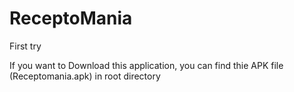 # ReceptoMania
First try


If you want to Download this application, you can find thie APK file (Receptomania.apk) in root directory 
